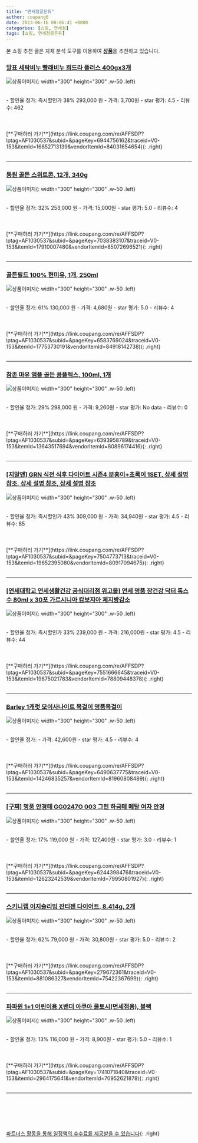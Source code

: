 ```yaml
---
title: "면세점골든듀"
author: coupang6
date: 2023-06-16 00:06:41 +0800
categories: [쇼핑, 면세점]
tags: [쇼핑, 면세점골든듀]
---
```


본 쇼핑 추천 글은 자체 분석 도구를 이용하여 [**상품**](https://link.coupang.com/a/bao1ui)을 추천하고 있습니다.

### [말표 세탁비누 빨래비누 희드라 플러스 400gx3개](https://link.coupang.com/re/AFFSDP?lptag=AF1030537&subid=&pageKey=6944756162&traceid=V0-153&itemId=16852713139&vendorItemId=84031654654)

![상품이미지](https://thumbnail10.coupangcdn.com/thumbnails/remote/230x230ex/image/vendor_inventory/6655/b1a3b446b05820ad814801b005b46fa0bec8477137b52a37bfea7ae05819.jpg){: width="300" height="300" .w-50 .left}


<br>
- 할인율 정가: 즉시할인가 38%  293,000   원
- 가격: 3,700원
- star 평가: 4.5
- 리뷰수: 462
<br>
<br>
<br>
<br>
[**구매하러 가기**](https://link.coupang.com/re/AFFSDP?lptag=AF1030537&subid=&pageKey=6944756162&traceid=V0-153&itemId=16852713139&vendorItemId=84031654654){: .right}
<br>
<br>

---

### [동원 골든 스위트콘, 12개, 340g](https://link.coupang.com/re/AFFSDP?lptag=AF1030537&subid=&pageKey=7038383107&traceid=V0-153&itemId=17910007480&vendorItemId=85072696521)

![상품이미지](https://thumbnail9.coupangcdn.com/thumbnails/remote/230x230ex/image/retail/images/1589697286657242-f0e71786-15fe-466f-ad7f-b8718d7562ab.jpg){: width="300" height="300" .w-50 .left}


<br>
- 할인율 정가: 32%  253,000   원
- 가격: 15,000원
- star 평가: 5.0
- 리뷰수: 4
<br>
<br>
<br>
<br>
[**구매하러 가기**](https://link.coupang.com/re/AFFSDP?lptag=AF1030537&subid=&pageKey=7038383107&traceid=V0-153&itemId=17910007480&vendorItemId=85072696521){: .right}
<br>
<br>

---

### [골든필드 100% 현미유, 1개, 250ml](https://link.coupang.com/re/AFFSDP?lptag=AF1030537&subid=&pageKey=6583769024&traceid=V0-153&itemId=17753730191&vendorItemId=84918142738)

![상품이미지](https://thumbnail9.coupangcdn.com/thumbnails/remote/230x230ex/image/rs_quotation_api/vqdpukvb/0ba7b94851454113a4f6f74b9ae94949.png){: width="300" height="300" .w-50 .left}


<br>
- 할인율 정가: 61%  130,000   원
- 가격: 4,680원
- star 평가: 5.0
- 리뷰수: 4
<br>
<br>
<br>
<br>
[**구매하러 가기**](https://link.coupang.com/re/AFFSDP?lptag=AF1030537&subid=&pageKey=6583769024&traceid=V0-153&itemId=17753730191&vendorItemId=84918142738){: .right}
<br>
<br>

---

### [참존 마유 앰플 골든 콤플렉스, 100ml, 1개](https://link.coupang.com/re/AFFSDP?lptag=AF1030537&subid=&pageKey=6393958789&traceid=V0-153&itemId=13643517694&vendorItemId=80896174416)

![상품이미지](https://thumbnail7.coupangcdn.com/thumbnails/remote/230x230ex/image/retail/images/5483718193619310-618626f3-7257-4c59-ad90-16933a92b033.jpg){: width="300" height="300" .w-50 .left}


<br>
- 할인율 정가: 29%  298,000   원
- 가격: 9,260원
- star 평가: No data
- 리뷰수: 0
<br>
<br>
<br>
<br>
[**구매하러 가기**](https://link.coupang.com/re/AFFSDP?lptag=AF1030537&subid=&pageKey=6393958789&traceid=V0-153&itemId=13643517694&vendorItemId=80896174416){: .right}
<br>
<br>

---

### [[지알앤] GRN 식전 식후 다이어트 시즌4 분홍이+초록이 1SET, 상세 설명 참조, 상세 설명 참조, 상세 설명 참조](https://link.coupang.com/re/AFFSDP?lptag=AF1030537&subid=&pageKey=7504773713&traceid=V0-153&itemId=19652395080&vendorItemId=80917094675)

![상품이미지](https://thumbnail8.coupangcdn.com/thumbnails/remote/230x230ex/image/vendor_inventory/b4c7/a2a3bf5adae687252504c9a98b4bc558daefcca7116c9e752ea919e366ba.jpg){: width="300" height="300" .w-50 .left}


<br>
- 할인율 정가: 즉시할인가 43%  309,000   원
- 가격: 34,940원
- star 평가: 4.5
- 리뷰수: 85
<br>
<br>
<br>
<br>
[**구매하러 가기**](https://link.coupang.com/re/AFFSDP?lptag=AF1030537&subid=&pageKey=7504773713&traceid=V0-153&itemId=19652395080&vendorItemId=80917094675){: .right}
<br>
<br>

---

### [[연세대학교 연세생활건강 공식대리점 위고몰] 연세 명품 장건강 닥터 톡스 수 80ml x 30포 가르시니아 캄보지아 체지방감소](https://link.coupang.com/re/AFFSDP?lptag=AF1030537&subid=&pageKey=7551666645&traceid=V0-153&itemId=19875021783&vendorItemId=78809448378)

![상품이미지](https://thumbnail8.coupangcdn.com/thumbnails/remote/230x230ex/image/vendor_inventory/ad69/d633d9b3b29424fd1d266c36151cdd35bc649b7a6b7747606eb972e8bc77.png){: width="300" height="300" .w-50 .left}


<br>
- 할인율 정가: 즉시할인가 33%  239,000   원
- 가격: 216,000원
- star 평가: 4.5
- 리뷰수: 44
<br>
<br>
<br>
<br>
[**구매하러 가기**](https://link.coupang.com/re/AFFSDP?lptag=AF1030537&subid=&pageKey=7551666645&traceid=V0-153&itemId=19875021783&vendorItemId=78809448378){: .right}
<br>
<br>

---

### [Barley 1캐럿 모이사나이트 목걸이 명품목걸이](https://link.coupang.com/re/AFFSDP?lptag=AF1030537&subid=&pageKey=6490637775&traceid=V0-153&itemId=14246835257&vendorItemId=81960808489)

![상품이미지](https://thumbnail7.coupangcdn.com/thumbnails/remote/230x230ex/image/vendor_inventory/1046/f663d5a44efa4087bb58b587f3ca06b090471bb567d54c5a1a7b97b99df3.jpg){: width="300" height="300" .w-50 .left}


<br>
- 할인율 정가: 
- 가격: 42,600원
- star 평가: 4.5
- 리뷰수: 4
<br>
<br>
<br>
<br>
[**구매하러 가기**](https://link.coupang.com/re/AFFSDP?lptag=AF1030537&subid=&pageKey=6490637775&traceid=V0-153&itemId=14246835257&vendorItemId=81960808489){: .right}
<br>
<br>

---

### [[구찌] 명품 안경테 GG0247O 003 그린 하금테 메탈 여자 안경](https://link.coupang.com/re/AFFSDP?lptag=AF1030537&subid=&pageKey=6244398476&traceid=V0-153&itemId=12623242539&vendorItemId=79950801927)

![상품이미지](https://thumbnail8.coupangcdn.com/thumbnails/remote/230x230ex/image/vendor_inventory/281a/b6a587898201d80f32e27c69f9a529821bf507bbd3f6aed4a45b2bac119b.jpg){: width="300" height="300" .w-50 .left}


<br>
- 할인율 정가: 17%  119,000   원
- 가격: 127,400원
- star 평가: 3.0
- 리뷰수: 1
<br>
<br>
<br>
<br>
[**구매하러 가기**](https://link.coupang.com/re/AFFSDP?lptag=AF1030537&subid=&pageKey=6244398476&traceid=V0-153&itemId=12623242539&vendorItemId=79950801927){: .right}
<br>
<br>

---

### [스키니랩 이지슬리밍 잔티젠 다이어트, 8.414g, 2개](https://link.coupang.com/re/AFFSDP?lptag=AF1030537&subid=&pageKey=279672361&traceid=V0-153&itemId=881086327&vendorItemId=75422367699)

![상품이미지](https://thumbnail8.coupangcdn.com/thumbnails/remote/230x230ex/image/vendor_inventory/e78a/08f70e91825a6625fb852f8a07b64f4c3c998844c27115ec25c2ec071137.jpg){: width="300" height="300" .w-50 .left}


<br>
- 할인율 정가: 62%  79,000   원
- 가격: 30,800원
- star 평가: 5.0
- 리뷰수: 2
<br>
<br>
<br>
<br>
[**구매하러 가기**](https://link.coupang.com/re/AFFSDP?lptag=AF1030537&subid=&pageKey=279672361&traceid=V0-153&itemId=881086327&vendorItemId=75422367699){: .right}
<br>
<br>

---

### [파파윈 1+1 어린이용 X밴더 아쿠아 쿨토시(면세점용), 블랙](https://link.coupang.com/re/AFFSDP?lptag=AF1030537&subid=&pageKey=1741071840&traceid=V0-153&itemId=2964175641&vendorItemId=70952621878)

![상품이미지](https://thumbnail6.coupangcdn.com/thumbnails/remote/230x230ex/image/vendor_inventory/a7bb/0d47d235d653518d954af4cd58a77f4e17b36d2f3690907bbc5cf253a299.jpg){: width="300" height="300" .w-50 .left}


<br>
- 할인율 정가: 13%  116,000   원
- 가격: 8,900원
- star 평가: 5.0
- 리뷰수: 1
<br>
<br>
<br>
<br>
[**구매하러 가기**](https://link.coupang.com/re/AFFSDP?lptag=AF1030537&subid=&pageKey=1741071840&traceid=V0-153&itemId=2964175641&vendorItemId=70952621878){: .right}
<br>
<br>

---
<br><br><br><br><br> [파트너스 활동을 통해 일정액의 수수료를 제공받을 수 있습니다](https://link.coupang.com/a/bao1ui){: .right}